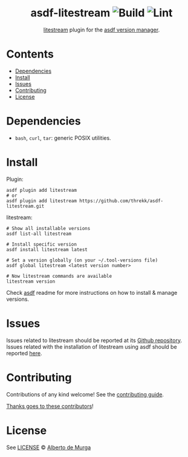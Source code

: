 <div align="center">

# asdf-litestream ![Build](https://github.com/threkk/asdf-litestream/workflows/Build/badge.svg) ![Lint](https://github.com/threkk/asdf-litestream/workflows/Lint/badge.svg)

[litestream](https://litestream.io/) plugin for the [asdf version manager](https://asdf-vm.com).

</div>

# Contents

- [Dependencies](#dependencies)
- [Install](#install)
- [Issues](#issues)
- [Contributing](#contributing)
- [License](#license)

# Dependencies

- `bash`, `curl`, `tar`: generic POSIX utilities.

# Install

Plugin:

```shell
asdf plugin add litestream
# or
asdf plugin add litestream https://github.com/threkk/asdf-litestream.git
```

litestream:

```shell
# Show all installable versions
asdf list-all litestream

# Install specific version
asdf install litestream latest

# Set a version globally (on your ~/.tool-versions file)
asdf global litestream <latest version number>

# Now litestream commands are available
litestream version
```

Check [asdf](https://github.com/asdf-vm/asdf) readme for more instructions on how to
install & manage versions.

# Issues

Issues related to litestream should be reported at its [Github repository](https://github.com/benbjohnson/litestream/issues). Issues related with the installation of litestream using asdf should be reported [here](https://github.com/threkk/asdf-litestream/issues).

# Contributing

Contributions of any kind welcome! See the [contributing guide](contributing.md).

[Thanks goes to these contributors](https://github.com/threkk/asdf-litestream/graphs/contributors)!

# License

See [LICENSE](LICENSE) © [Alberto de Murga](https://github.com/threkk/)
